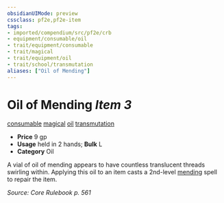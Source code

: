 ```yaml
---
obsidianUIMode: preview
cssclass: pf2e,pf2e-item
tags:
- imported/compendium/src/pf2e/crb
- equipment/consumable/oil
- trait/equipment/consumable
- trait/magical
- trait/equipment/oil
- trait/school/transmutation
aliases: ["Oil of Mending"]
---
```

# Oil of Mending *Item 3*  
[consumable](consumable.md)  [magical](magical.md)  [oil](oil.md)  [transmutation](transmutation.md)  

- **Price** 9 gp
- **Usage** held in 2 hands; **Bulk** L
- **Category** Oil

A vial of oil of mending appears to have countless translucent threads swirling within. Applying this oil to an item casts a 2nd-level [mending](../../spells/mending.md) spell to repair the item.

*Source: Core Rulebook p. 561*